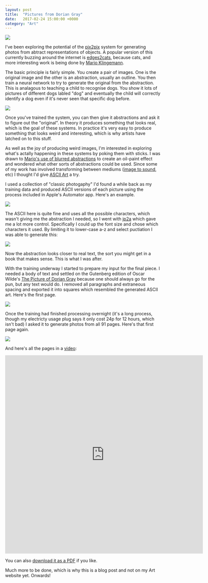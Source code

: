 ```yaml
---
layout: post
title:  "Pictures from Dorian Gray"
date:   2017-02-24 15:00:00 +0000
category: "Art"
---
```


![](../images/Pictures_From_Dorian_Gray_6.jpg)

I've been exploring the potential of the [pix2pix](https://github.com/phillipi/pix2pix) system for generating photos from abtract representations of objects. A popular version of this currently buzzing around the internet is [edges2cats](http://affinelayer.com/pixsrv/index.html), because cats, and more interesting work is being done by [Mario Klingemann](http://mario-klingemann.tumblr.com).

The basic principle is fairly simple. You create a pair of images. One is the original image and the other is an abstraction, usually an outline. You then train a neural network to try to generate the original from the abstraction. This is analagous to teaching a child to recognise dogs. You show it lots of pictures of different dogs labled "dog" and eventually the child will correctly identify a dog even if it's never seen that specific dog before.

[![](../images/pix2pixexamples.jpg)](https://github.com/phillipi/pix2pix)

Once you've trained the system, you can then give it abstractions and ask it to figure out the "original". In theory it produces something that looks real, which is the goal of these systems. In practice it's very easy to produce something that looks weird and interesting, which is why artists have latched on to this stuff. 

As well as the joy of producing weird images, I'm interested in exploring what's actally happening in these systems by poking them with sticks. I was drawn to [Mario's use of blurred abstractions](http://mario-klingemann.tumblr.com/post/157270869090/yhancik-mario-klingemann-trained-pix2pix-with) to create an oil-paint effect and wondered what other sorts of abstractions could be used. Since some of my work has involved transforming between mediums ([image to sound](http://art.peteashton.com/live-sonification-photography/), etc) I thought I'd give [ASCII Art](https://en.wikipedia.org/wiki/ASCII_art) a try. 

I used a collection of "classic photogaphy" I'd found a while back as my training data and produced ASCII versions of each picture using the process included in Apple's Automator app. Here's an example. 

![](../images/training-1-photo-0003.jpg)

The ASCII here is quite fine and uses all the possible characters, which wasn't giving me the abstraction I needed, so I went with [jp2a](https://csl.name/jp2a/) which gave me a lot more control. Specifically I could up the font size and chose which characters it used. By limiting it to lower-case a-z and select puctiation I was able to generate this:

![](../images/training-2-photo-0003.jpg)

Now the abstraction looks closer to real text, the sort you might get in a book that makes sense. This is what I was after. 

With the training underway I started to prepare my input for the final piece. I needed a body of text and settled on the Gutenberg edition of Oscar Wilde's [The Picture of Dorian Gray](http://www.gutenberg.org/ebooks/4078) because one should always go for the pun, but any text would do. I removed all paragraphs and extraneous spacing and exported it into squares which resembled the generated ASCII art. Here's the first page. 

![](../images/dorian_sq_01.jpg)

Once the training had finished processing overnight (it's a long process, though my electricty usage plug says it only cost 24p for 12 hours, which isn't bad) I asked it to generate photos from all 91 pages. Here's that first page again. 

![](../images/dorian_sq_01-after.jpg)

And here's all the pages in a [video](https://vimeo.com/205563393):

<iframe src="https://player.vimeo.com/video/205563393?loop=1&title=0&byline=0&portrait=0" width="640" height="640" frameborder="0" webkitallowfullscreen mozallowfullscreen allowfullscreen></iframe>

You can also [download it as a PDF](Pictures_From_Dorian_Gray.pdf) if you like. 

Much more to be done, which is why this is a blog post and not on my Art website yet. Onwards! 